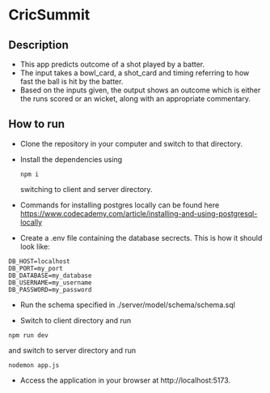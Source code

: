 # CricSummit

## Description

- This app predicts outcome of a shot played by a batter.
- The input takes a bowl_card, a shot_card and timing referring to how fast the ball is hit by the batter.
- Based on the inputs given, the output shows an outcome which is either the runs scored or an wicket, along with an appropriate commentary.

## How to run

- Clone the repository in your computer and switch to that directory.
- Install the dependencies using

  ```
  npm i
  ```

  switching to client and server directory.

- Commands for installing postgres locally can be found here
  <https://www.codecademy.com/article/installing-and-using-postgresql-locally>

- Create a .env file containing the database secrects. This is how it should look like:

```
DB_HOST=localhost
DB_PORT=my_port
DB_DATABASE=my_database
DB_USERNAME=my_username
DB_PASSWORD=my_password
```

- Run the schema specified in ./server/model/schema/schema.sql

- Switch to client directory and run

```
npm run dev
```

and switch to server directory and run

```
nodemon app.js
```

- Access the application in your browser at http://localhost:5173.
